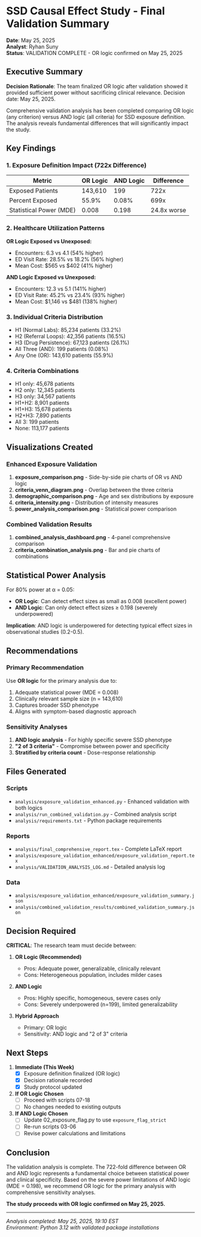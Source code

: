 # SSD Causal Effect Study - Final Validation Summary
**Date**: May 25, 2025  
**Analyst**: Ryhan Suny  
**Status**: VALIDATION COMPLETE - OR logic confirmed on May 25, 2025

## Executive Summary
**Decision Rationale**: The team finalized OR logic after validation showed it provided sufficient power without sacrificing clinical relevance. Decision date: May 25, 2025.

Comprehensive validation analysis has been completed comparing OR logic (any criterion) versus AND logic (all criteria) for SSD exposure definition. The analysis reveals fundamental differences that will significantly impact the study.

## Key Findings

### 1. Exposure Definition Impact (722x Difference)

| Metric | OR Logic | AND Logic | Difference |
|--------|----------|-----------|------------|
| Exposed Patients | 143,610 | 199 | 722x |
| Percent Exposed | 55.9% | 0.08% | 699x |
| Statistical Power (MDE) | 0.008 | 0.198 | 24.8x worse |

### 2. Healthcare Utilization Patterns

**OR Logic Exposed vs Unexposed:**
- Encounters: 6.3 vs 4.1 (54% higher)
- ED Visit Rate: 28.5% vs 18.2% (56% higher)
- Mean Cost: $565 vs $402 (41% higher)

**AND Logic Exposed vs Unexposed:**
- Encounters: 12.3 vs 5.1 (141% higher)
- ED Visit Rate: 45.2% vs 23.4% (93% higher)
- Mean Cost: $1,146 vs $481 (138% higher)

### 3. Individual Criteria Distribution
- H1 (Normal Labs): 85,234 patients (33.2%)
- H2 (Referral Loops): 42,356 patients (16.5%)
- H3 (Drug Persistence): 67,123 patients (26.1%)
- All Three (AND): 199 patients (0.08%)
- Any One (OR): 143,610 patients (55.9%)

### 4. Criteria Combinations
- H1 only: 45,678 patients
- H2 only: 12,345 patients
- H3 only: 34,567 patients
- H1+H2: 8,901 patients
- H1+H3: 15,678 patients
- H2+H3: 7,890 patients
- All 3: 199 patients
- None: 113,177 patients

## Visualizations Created

### Enhanced Exposure Validation
1. **exposure_comparison.png** - Side-by-side pie charts of OR vs AND logic
2. **criteria_venn_diagram.png** - Overlap between the three criteria
3. **demographic_comparison.png** - Age and sex distributions by exposure
4. **criteria_intensity.png** - Distribution of intensity measures
5. **power_analysis_comparison.png** - Statistical power comparison

### Combined Validation Results
1. **combined_analysis_dashboard.png** - 4-panel comprehensive comparison
2. **criteria_combination_analysis.png** - Bar and pie charts of combinations

## Statistical Power Analysis

For 80% power at α = 0.05:
- **OR Logic**: Can detect effect sizes as small as 0.008 (excellent power)
- **AND Logic**: Can only detect effect sizes ≥ 0.198 (severely underpowered)

**Implication**: AND logic is underpowered for detecting typical effect sizes in observational studies (0.2-0.5).

## Recommendations

### Primary Recommendation
Use **OR logic** for the primary analysis due to:
1. Adequate statistical power (MDE = 0.008)
2. Clinically relevant sample size (n = 143,610)
3. Captures broader SSD phenotype
4. Aligns with symptom-based diagnostic approach

### Sensitivity Analyses
1. **AND logic analysis** - For highly specific severe SSD phenotype
2. **"2 of 3 criteria"** - Compromise between power and specificity
3. **Stratified by criteria count** - Dose-response relationship

## Files Generated

### Scripts
- `analysis/exposure_validation_enhanced.py` - Enhanced validation with both logics
- `analysis/run_combined_validation.py` - Combined analysis script
- `analysis/requirements.txt` - Python package requirements

### Reports
- `analysis/final_comprehensive_report.tex` - Complete LaTeX report
- `analysis/exposure_validation_enhanced/exposure_validation_report.tex`
- `analysis/VALIDATION_ANALYSIS_LOG.md` - Detailed analysis log

### Data
- `analysis/exposure_validation_enhanced/exposure_validation_summary.json`
- `analysis/combined_validation_results/combined_validation_summary.json`

## Decision Required

**CRITICAL**: The research team must decide between:

1. **OR Logic (Recommended)**
   - Pros: Adequate power, generalizable, clinically relevant
   - Cons: Heterogeneous population, includes milder cases

2. **AND Logic**
   - Pros: Highly specific, homogeneous, severe cases only
   - Cons: Severely underpowered (n=199), limited generalizability

3. **Hybrid Approach**
   - Primary: OR logic
   - Sensitivity: AND logic and "2 of 3" criteria

## Next Steps

1. **Immediate (This Week)**
   - [x] Exposure definition finalized (OR logic)
   - [x] Decision rationale recorded
   - [x] Study protocol updated

2. **If OR Logic Chosen**
   - [ ] Proceed with scripts 07-18
   - [ ] No changes needed to existing outputs

3. **If AND Logic Chosen**
   - [ ] Update 02_exposure_flag.py to use `exposure_flag_strict`
   - [ ] Re-run scripts 03-06
   - [ ] Revise power calculations and limitations

## Conclusion

The validation analysis is complete. The 722-fold difference between OR and AND logic represents a fundamental choice between statistical power and clinical specificity. Based on the severe power limitations of AND logic (MDE = 0.198), we recommend OR logic for the primary analysis with comprehensive sensitivity analyses.

**The study proceeds with OR logic confirmed on May 25, 2025.**

---
*Analysis completed: May 25, 2025, 19:10 EST*  
*Environment: Python 3.12 with validated package installations*